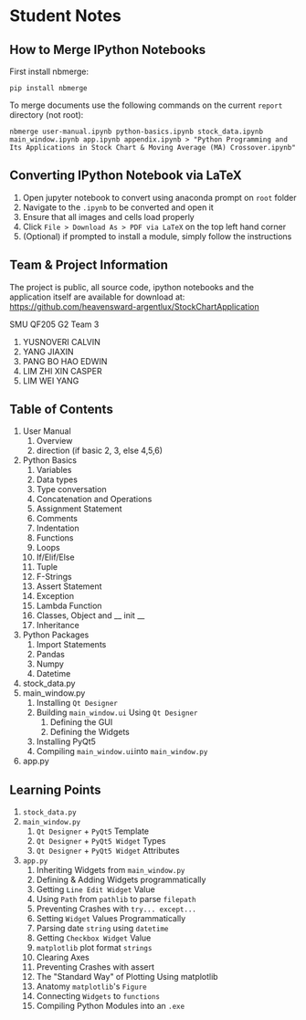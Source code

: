 # Student Notes

## How to Merge IPython Notebooks
First install nbmerge:
```
pip install nbmerge
```
To merge documents use the following commands on the current `report` directory (not root):
```
nbmerge user-manual.ipynb python-basics.ipynb stock_data.ipynb main_window.ipynb app.ipynb appendix.ipynb > "Python Programming and Its Applications in Stock Chart & Moving Average (MA) Crossover.ipynb"
```

## Converting IPython Notebook via LaTeX
1. Open jupyter notebook to convert using anaconda prompt on `root` folder
2. Navigate to the `.ipynb` to be converted and open it
3. Ensure that all images and cells load properly
4. Click `File > Download As > PDF via LaTeX` on the top left hand corner
5. (Optional) if prompted to install a module, simply follow the instructions

## Team & Project Information
The project is public, all source code, ipython notebooks and the application itself are available for download at: https://github.com/heavensward-argentlux/StockChartApplication

SMU QF205 G2 Team 3
1. YUSNOVERI CALVIN
2. YANG JIAXIN
3. PANG BO HAO EDWIN
4. LIM ZHI XIN CASPER
5. LIM WEI YANG

## Table of Contents
1. User Manual
    1. Overview
    2. direction (if basic 2, 3, else 4,5,6)
2. Python Basics
    1. Variables
    2. Data types
    3. Type conversation
    4. Concatenation and Operations
    5. Assignment Statement
    6. Comments
    7. Indentation
    8. Functions
    9. Loops
    10. If/Elif/Else
    11. Tuple
    12. F-Strings
    13. Assert Statement
    14. Exception
    15. Lambda Function
    16. Classes, Object and __ init __
    17. Inheritance
3. Python Packages
    1. Import Statements
    2. Pandas
    3. Numpy
    4. Datetime
4. stock_data.py
5. main_window.py
    1. Installing `Qt Designer`
    2. Building `main_window.ui` Using `Qt Designer`
        1. Defining the GUI
        2. Defining the Widgets
    3. Installing PyQt5
    4. Compiling `main_window.ui`into `main_window.py`
6. app.py

## Learning Points
1. `stock_data.py`
2. `main_window.py`
    1. `Qt Designer` + `PyQt5` Template
    2. `Qt Designer` + `PyQt5 Widget` Types
    3. `Qt Designer` + `PyQt5 Widget` Attributes
3. `app.py`
    1. Inheriting Widgets from `main_window.py`
    2. Defining & Adding Widgets programmatically
    3. Getting `Line Edit Widget` Value
    4. Using `Path` from `pathlib` to parse `filepath`
    5. Preventing Crashes with `try... except...`
    6. Setting `Widget` Values Programmatically
    7. Parsing date `string` using `datetime`
    8. Getting `Checkbox Widget` Value
    9. `matplotlib` plot format `strings`
    10. Clearing Axes
    11. Preventing Crashes with assert
    12. The "Standard Way" of Plotting Using matplotlib
    13. Anatomy `matplotlib`'s `Figure`
    14. Connecting `Widgets` to `functions`
    15. Compiling Python Modules into an `.exe`

